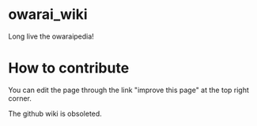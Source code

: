 # owarai_wiki


Long live the owaraipedia!

# How to contribute

You can edit the page through the link "improve this page" at the top right corner.

The github wiki is obsoleted.



